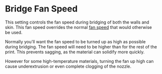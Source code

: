 Bridge Fan Speed
====
This setting controls the fan speed during bridging of both the walls and skin. This fan speed overrides the normal [fan speed](../cooling/cool_fan_speed.md) that would otherwise be used.

Normally you'll want the fan speed to be turned up as high as possible during bridging. The fan speed will need to be higher than for the rest of the print. This prevents sagging, as the material can solidify more quickly.

However for some high-temperature materials, turning the fan up high can cause underextrusion or even complete clogging of the nozzle.